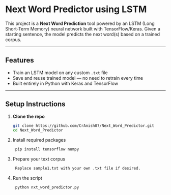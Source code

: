 # Next Word Predictor using LSTM

This project is a **Next Word Prediction** tool powered by an LSTM (Long Short-Term Memory) neural network built with TensorFlow/Keras. Given a starting sentence, the model predicts the next word(s) based on a trained corpus.

---

## Features

- Train an LSTM model on any custom `.txt` file
- Save and reuse trained model — no need to retrain every time
- Built entirely in Python with Keras and TensorFlow

---


## Setup Instructions

1. **Clone the repo**

   ```bash
   git clone https://github.com/CrAnish07/Next_Word_Predictor.git
   cd Next_Word_Predictor
   ```

2. Install required packages
   
   ```bash
    pip install tensorflow numpy
    ```

4. Prepare your text corpus
   
   ```bash
    Replace sample1.txt with your own .txt file if desired.
   ```
   
6. Run the script
   
   ```bash
    python nxt_word_predictor.py
    ```
